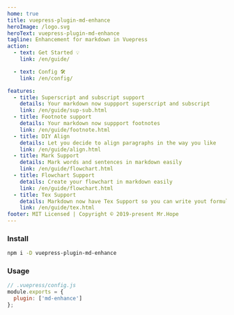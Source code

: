 ```yaml
---
home: true
title: vuepress-plugin-md-enhance
heroImage: /logo.svg
heroText: vuepress-plugin-md-enhance
tagline: Enhancement for markdown in Vuepress
action:
  - text: Get Started 💡
    link: /en/guide/

  - text: Config 🛠
    link: /en/config/

features:
  - title: Superscript and subscript support
    details: Your markdown now suppport superscript and subscript
    link: /en/guide/sup-sub.html
  - title: Footnote support
    details: Your markdown now suppport footnotes
    link: /en/guide/footnote.html
  - title: DIY Align
    details: Let you decide to align paragraphs in the way you like
    link: /en/guide/align.html
  - title: Mark Support
    details: Mark words and sentences in markdown easily
    link: /en/guide/flowchart.html
  - title: Flowchart Support
    details: Create your flowchart in markdown easily
    link: /en/guide/flowchart.html
  - title: Tex Support
    details: Markdown now have Tex Support so you can write yout formula easily
    link: /en/guide/tex.html
footer: MIT Licensed | Copyright © 2019-present Mr.Hope
---
```


### Install

```bash
npm i -D vuepress-plugin-md-enhance
```

### Usage

```js {3}
// .vuepress/config.js
module.exports = {
  plugin: ['md-enhance']
};
```
